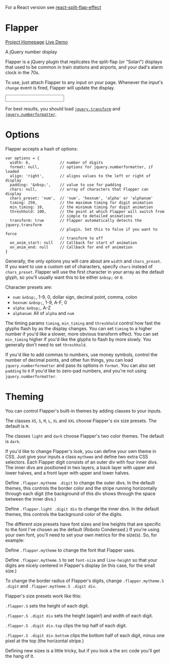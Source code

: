 For a React version see [react-split-flap-effect](https://www.npmjs.com/package/react-split-flap-effect)

Flapper
=======

[Project Homepage](https://jaykayess.com/Flapper)
[Live Demo](https://jaykayess.com/Flapper/demo.html)

A jQuery number display

Flapper is a jQuery plugin that replicates the split-flap (or "Solari") displays that used to be common
in train stations and airports, and your dad's alarm clock in the 70s.

To use, just attach Flapper to any input on your page. Whenever the input's `change` event is fired,
Flapper will update the display.

  <input id="display" />
  
  <script type="text/javascript">
    $('#display').flapper().val('1234').change();
  </script>

For best results, you should load <a href="https://github.com/heygrady/transform">`jquery.transform`</a>
and <a href="https://code.google.com/p/jquery-numberformatter/">`jquery.numberformatter`</a>.

Options
=======

Flapper accepts a hash of options:

    var options = {
      width: 6,             // number of digits
      format: null,         // options for jquery.numberformatter, if loaded
      align: 'right',       // aligns values to the left or right of display
      padding: '&nbsp;',    // value to use for padding
      chars: null,          // array of characters that Flapper can display
      chars_preset: 'num',  // 'num', 'hexnum', 'alpha' or 'alphanum'
      timing: 250,          // the maximum timing for digit animation
      min_timing: 10,       // the minimum timing for digit animation
      threshhold: 100,      // the point at which Flapper will switch from
                            // simple to detailed animations
      transform: true       // Flapper automatically detects the jquery.transform
                            // plugin. Set this to false if you want to force
                            // transform to off
      on_anim_start: null   // Callback for start of animation
      on_anim_end: null     // Callback for end of animation
    }

Generally, the only options you will care about are `width` and `chars_preset`. If you want to use a custom
set of characters, specify `chars` instead of `chars_preset`. Flapper will use the first character in your array
as the default glyph, so you'll usually want this to be either `&nbsp;` or `0`.

Character presets are:
* `num`: `&nbsp;`, 1-9, 0, dollar sign, decimal point, comma, colon
* `hexnum`: `&nbsp;`, 1-9, A-F, 0
* `alpha`: `&nbsp;`, A-Z
* `alphanum`: All of `alpha` and `num`

The timing params `timing`, `min_timing` and `threshhold` control how fast the glyphs flash by as the display
changes. You can set `timing` to a higher number if you'd like a slower, more obvious transform effect. You
can set `min_timing` higher if you'd like the glyphs to flash by more slowly. You generally don't need to set
`threshhold`.

If you'd like to add commas to numbers, use money symbols, control the number of decimal points, and other
fun things, you can load `jquery.numberformatter` and pass its options in `format`. You can also set `padding`
to `0` if you'd like to zero-pad numbers, and you're not using `jquery.numberformatter`.

Theming
=======

You can control Flapper's built-in themes by adding classes to your inputs.

The classes `XS`, `S`, `M`, `L`, `XL` and `XXL` choose Flapper's six size presets. The default is `M`.

The classes `light` and `dark` choose Flapper's two color themes. The default is `dark`.

If you'd like to change Flapper's look, you can define your own theme in CSS. Just give your inputs a class `mytheme`
and define two extra CSS selectors. Each Flapper digit consists of an outer div with four inner divs. The inner
divs are positioned in two layers, a back layer with upper and lower halves, and a front layer with upper and lower
halves.

Define `.flapper.mytheme .digit` to change the outer divs. In the default themes, this controls the
border color and the stripe running horizontally through each digit (the background of this div shows through
the space between the inner divs.)

Define `.flapper.light .digit div` to change the inner divs. In the default themes, this controls the background color
of the digits.

The different size presets have font sizes and line heights that are specific to the font I've chosen as the default
(Roboto Condensed.) If you're using your own font, you'll need to set your own metrics for the size(s). So, for
example:

Define `.flapper.mytheme` to change the font that Flapper uses.

Define `.flapper.mytheme.S` to set `font-size` and `line-height` so that your digits are nicely centered in
Flapper's display (in this case, for the small size.)

To change the border radius of Flapper's digits, change `.flapper.mytheme.S .digit` and `.flapper.mytheme.S .digit div`.

Flapper's size presets work like this:

`.flapper.S` sets the height of each digit.

`.flapper.S .digit div` sets the height (again!) and width of each digit.

`.flapper.S .digit div.top` clips the top half of each digit.

`.flapper.S .digit div.bottom` clips the bottom half of each digit, minus one pixel at the top (the horizontal stripe.)

Defining new sizes is a little tricky, but if you look a the src code you'll get the hang of it.
